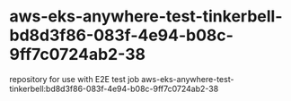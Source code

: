 # aws-eks-anywhere-test-tinkerbell-bd8d3f86-083f-4e94-b08c-9ff7c0724ab2-38
repository for use with E2E test job aws-eks-anywhere-test-tinkerbell:bd8d3f86-083f-4e94-b08c-9ff7c0724ab2-38

